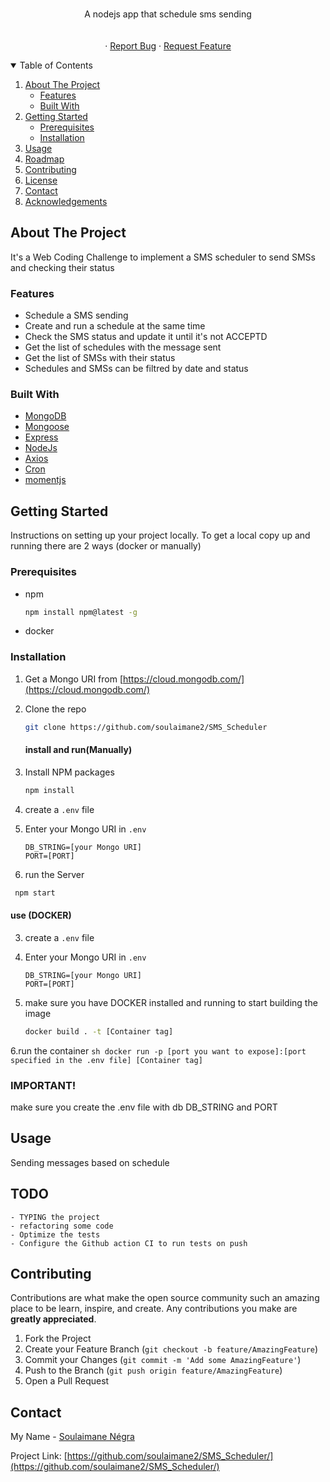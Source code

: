 <!-- PROJECT LOGO -->
<br />
<p align="center">

  <!-- <h3 align="center">Social</h3> -->

  <p align="center">
    A nodejs app that schedule sms sending
    <br />
    <br />
    <br />
    ·
    <a href="https://github.com/soulaimane2/SMS_Scheduler/issues">Report Bug</a>
    ·
    <a href="https://github.com/soulaimane2/SMS_Scheduler/issues">Request Feature</a>
  </p>
</p>



<!-- TABLE OF CONTENTS -->
<details open="open">
  <summary>Table of Contents</summary>
  <ol>
    <li>
      <a href="#about-the-project">About The Project</a>
      <ul>
       <li><a href="#features">Features</a></li>
        <li><a href="#built-with">Built With</a></li>
      </ul>
    </li>
    <li>
      <a href="#getting-started">Getting Started</a>
      <ul>
        <li><a href="#prerequisites">Prerequisites</a></li>
        <li><a href="#installation">Installation</a></li>
      </ul>
    </li>
    <li><a href="#usage">Usage</a></li>
    <li><a href="#roadmap">Roadmap</a></li>
    <li><a href="#contributing">Contributing</a></li>
    <li><a href="#license">License</a></li>
    <li><a href="#contact">Contact</a></li>
    <li><a href="#acknowledgements">Acknowledgements</a></li>
  </ol>
</details>



<!-- ABOUT THE PROJECT -->
## About The Project
It's a Web Coding Challenge to implement a SMS scheduler to send SMSs and checking their status

### Features
- Schedule a SMS sending
- Create and run a schedule at the same time
- Check the SMS status and update it until it's not ACCEPTD
- Get the list of schedules with the message sent
- Get the list of SMSs with their status
- Schedules and SMSs can be filtred by date and status


### Built With
* [MongoDB](https://mongoosejs.com/)
* [Mongoose](https://www.mongodb.com/)
* [Express](https://expressjs.com/)
* [NodeJs](https://nodejs.org/en/)
* [Axios](https://axios-http.com/)
* [Cron](https://www.npmjs.com/package/cron)
* [momentjs](https://momentjs.com/)


<!-- GETTING STARTED -->
## Getting Started

Instructions on setting up your project locally.
To get a local copy up and running there are 2 ways (docker or manually)

### Prerequisites

* npm
  ```sh
  npm install npm@latest -g
  ```
* docker

### Installation

1. Get a Mongo URI from [https://cloud.mongodb.com/](https://cloud.mongodb.com/)
2. Clone the repo
   ```sh
   git clone https://github.com/soulaimane2/SMS_Scheduler
   ```
   #### install and run(Manually) 
3. Install NPM packages 
   ```sh
   npm install
   ```
4. create a `.env` file 
5. Enter your Mongo URI in `.env`
   ```
   DB_STRING=[your Mongo URI]
   PORT=[PORT]
   ```

6. run the Server
  ```sh
   npm start
   ```
   #### use (DOCKER)
3. create a `.env` file 
4. Enter your Mongo URI in `.env`
   ```
   DB_STRING=[your Mongo URI]
   PORT=[PORT]
   ```
5. make sure you have DOCKER installed and running to start building the image

    ```sh
    docker build . -t [Container tag]
    ``` 
6.run the container
    ```sh
    docker run -p [port you want to expose]:[port specified in the .env file] [Container tag]
    ```

### IMPORTANT!

  make sure you create the .env file with db DB_STRING and PORT

<!-- USAGE EXAMPLES -->
## Usage

Sending messages based on schedule

## TODO
    - TYPING the project
    - refactoring some code
    - Optimize the tests
    - Configure the Github action CI to run tests on push


<!-- CONTRIBUTING -->
## Contributing

Contributions are what make the open source community such an amazing place to be learn, inspire, and create. Any contributions you make are **greatly appreciated**.

1. Fork the Project
2. Create your Feature Branch (`git checkout -b feature/AmazingFeature`)
3. Commit your Changes (`git commit -m 'Add some AmazingFeature'`)
4. Push to the Branch (`git push origin feature/AmazingFeature`)
5. Open a Pull Request

<!-- CONTACT -->
## Contact

My Name - [Soulaimane Négra](https://www.linkedin.com/in/soulaimane-n%C3%A9gra-07919621a/) 

Project Link: [https://github.com/soulaimane2/SMS_Scheduler/](https://github.com/soulaimane2/SMS_Scheduler/)



